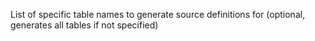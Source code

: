 List of specific table names to generate source definitions for (optional, generates all tables if not specified)